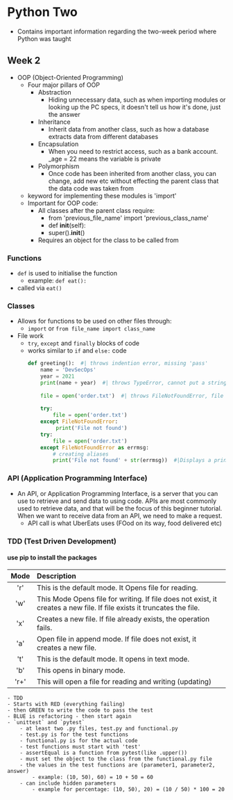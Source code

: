 # Python Two 
- Contains important information regarding the two-week period where Python was taught
## Week 2
- OOP (Object-Oriented Programming)
  - Four major pillars of OOP
    - Abstraction
        - Hiding unnecessary data, such as when importing modules or looking up the PC specs, it doesn't tell us how it's done, just the answer
    - Inheritance
        - Inherit data from another class, such as how a database extracts data from different databases 
    - Encapsulation
        - When you need to restrict access, such as a bank account. _age = 22 means the variable is private
    - Polymorphism
        - Once code has been inherited from another class, you can change, add new etc without effecting the parent class that the data code was taken from
  - keyword for implementing these modules is 'import'
  - Important for OOP code:
    - All classes after the parent class require:
      - from 'previous_file_name' import 'previous_class_name'
      - def __init__(self):
      - super().__init__()
    - Requires an object for the class to be called from
### Functions
- `def` is used to initialise the function
    - example: `def eat():`
- called via `eat()`
### Classes
- Allows for functions to be used on other files through:
  - `import` or `from file_name import class_name`
- File work
  - `try`, `except` and `finally` blocks of code
  - works similar to `if` and `else:` code
    ```python
    def greeting():  #| throws indention error, missing 'pass'
        name = 'DevSecOps'
        year = 2021
        print(name + year)  #| throws TypeError, cannot put a string and int together
        
        file = open('order.txt')  #| throws FileNotFoundError, file doesnt exist
        
        try:
            file = open('order.txt')
        except FileNotFoundError:
             print('File not found')
        try:
            file = open('order.txt')
        except FileNotFoundError as errmsg:
            # creating aliases
            print('File not found' + str(errmsg))  #|Displays a print with the error message

    ```
### API (Application Programming Interface)
  - An API, or Application Programming Interface, is a server that you can use to retrieve and send data to using code. APIs are most commonly used to retrieve data, and that will be the focus of this beginner tutorial. When we want to receive data from an API, we need to make a request.
    - API call is what UberEats uses (FOod on its way, food delivered etc)
### TDD (Test Driven Development)
  #### use pip to install the packages
  | Mode |Description|
  | :----: |:---- |
  |'r' |This is the default mode. It Opens file for reading. |
  |'w' |This Mode Opens file for writing. If file does not exist, it creates a new file. If file exists it truncates the file.|
  |'x' |Creates a new file. If file already exists, the operation fails.|
  |'a' |Open file in append mode. If file does not exist, it creates a new file.|
  |'t' |This is the default mode. It opens in text mode.|
  |'b' |This opens in binary mode.
  |'r+' |This will open a file for reading and writing (updating)|

    - TDD
    - Starts with RED (everything failing)
    - then GREEN to write the code to pass the test
    - BLUE is refactoring - then start again
    - `unittest` and `pytest`
        - at least two .py files, test.py and functional.py
        - test.py is for the test functions
        - functional.py is for the actual code
        - test functions must start with 'test'
        - assertEqual is a function from pytest(like .upper())
        - must set the object to the class from the functional.py file
        - the values in the test functions are (parameter1, parameter2, answer)
            - example: (10, 50), 60) = 10 + 50 = 60
        - can include hidden parameters
            - example for percentage: (10, 50), 20) = (10 / 50) * 100 = 20